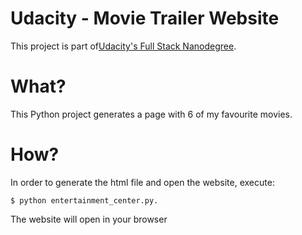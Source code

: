 # Udacity - Movie Trailer Website

This project is part of[Udacity's Full Stack Nanodegree](https://br.udacity.com/course/full-stack-web-developer-nanodegree--nd004).

# What?

This Python project generates a page with 6 of my favourite movies.

# How?

In order to generate the html file and open the website, execute:

```
$ python entertainment_center.py.
```

The website will open in your browser
